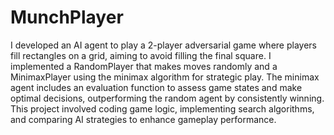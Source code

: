 # MunchPlayer

I developed an AI agent to play a 2-player adversarial game where players fill rectangles on a grid, aiming to avoid filling the final square. I implemented a RandomPlayer that makes moves randomly and a MinimaxPlayer using the minimax algorithm for strategic play. The minimax agent includes an evaluation function to assess game states and make optimal decisions, outperforming the random agent by consistently winning. This project involved coding game logic, implementing search algorithms, and comparing AI strategies to enhance gameplay performance.
